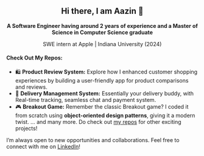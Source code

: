 <div align="center">
<h2> Hi there, I am Aazin 👋 </h2> 

**A Software Engineer having around 2 years of experience and a Master of Science in Computer Science graduate**
<p> SWE intern at Apple | Indiana University (2024) </p>
</div>

#### Check Out My Repos:
- 🛍️ **Product Review System:** Explore how I enhanced customer shopping experiences by building a user-friendly app for product comparisons and reviews.
- 🚚 **Delivery Management System:** Essentially your delivery buddy, with Real-time tracking, seamless chat and payment system.
- 🎮 **Breakout Game:** Remember the classic Breakout game? I coded it from scratch using **object-oriented design patterns**, giving it a modern twist.
... and many more. 
Do check out [my repos](https://github.com/AAZINSHAIKH?tab=repositories) for other exciting projects!

I’m always open to new opportunities and collaborations. Feel free to connect with me on [LinkedIn](https://www.linkedin.com/in/aazinshaikh17298)!

<!--
**AAZINSHAIKH/aazinshaikh** is a ✨ _special_ ✨ repository because its `README.md` (this file) appears on your GitHub profile.

Here are some ideas to get you started:

- 🔭 I’m currently working on ...
- 🌱 I’m currently learning ...
- 👯 I’m looking to collaborate on ...
- 🤔 I’m looking for help with ...
- 💬 Ask me about ...
- 📫 How to reach me: ...
- 😄 Pronouns: ...
- ⚡ Fun fact: ...
-->
